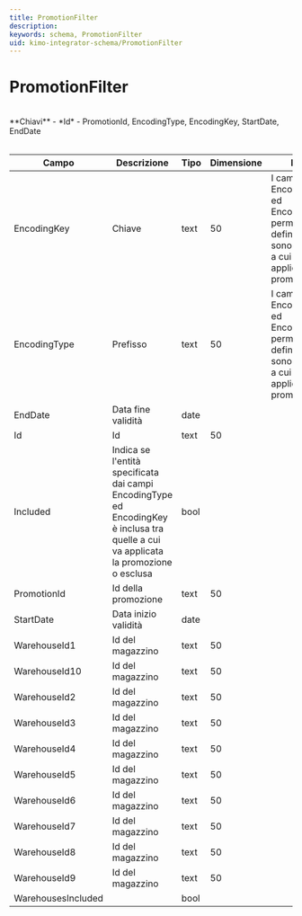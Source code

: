 ```yaml
---
title: PromotionFilter
description:
keywords: schema, PromotionFilter
uid: kimo-integrator-schema/PromotionFilter
---
```


# PromotionFilter

<br>
**Chiavi**
- *Id*
- PromotionId, EncodingType, EncodingKey, StartDate, EndDate
<br><br>

| Campo | Descrizione | Tipo | Dimensione | Note |
| --- | --- | --- | --- | --- |
| EncodingKey | Chiave | text | 50 | I campi EncodingType ed EncodingKey permettono di definire quali sono le entità a cui va applicata la promozione |
| EncodingType | Prefisso | text | 50 | I campi EncodingType ed EncodingKey permettono di definire quali sono le entità a cui va applicata la promozione |
| EndDate | Data fine validità | date |  |  |
| Id | Id | text | 50 |  |
| Included | Indica se l'entità specificata dai campi EncodingType ed EncodingKey è inclusa tra quelle a cui va applicata la promozione o esclusa | bool |  |  |
| PromotionId | Id della promozione | text | 50 |  |
| StartDate | Data inizio validità | date |  |  |
| WarehouseId1 | Id del magazzino | text | 50 |  |
| WarehouseId10 | Id del magazzino | text | 50 |  |
| WarehouseId2 | Id del magazzino | text | 50 |  |
| WarehouseId3 | Id del magazzino | text | 50 |  |
| WarehouseId4 | Id del magazzino | text | 50 |  |
| WarehouseId5 | Id del magazzino | text | 50 |  |
| WarehouseId6 | Id del magazzino | text | 50 |  |
| WarehouseId7 | Id del magazzino | text | 50 |  |
| WarehouseId8 | Id del magazzino | text | 50 |  |
| WarehouseId9 | Id del magazzino | text | 50 |  |
| WarehousesIncluded |  | bool |  |  |

